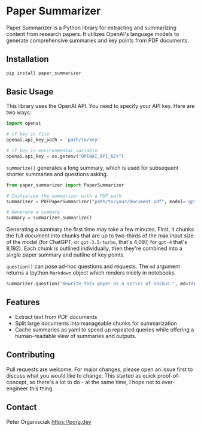 # Paper Summarizer

Paper Summarizer is a Python library for extracting and summarizing content from research papers. It utilizes OpenAI's language models to generate comprehensive summaries and key points from PDF documents.

## Installation

```bash
pip install paper_summarizer
```

## Basic Usage

This library uses the OpenAI API. You need to specify your API key. Here are two ways:

```python
import openai

# if key in file
openai.api_key_path = 'path/to/key'

# if key in environmental variable
openai.api_key = os.getenv("OPENAI_API_KEY")
```

`summarize()` generates a long summary, which is used for subsequent shorter summaries and questions asking.

```python
from paper_summarizer import PaperSummarizer

# Initialize the summarizer with a PDF path
summarizer = PDFPaperSummarizer("path/to/your/document.pdf", model='gpt-3.5-turbo')

# Generate a summary
summary = summarizer.summarize()
```

Generating a summary the first time may take a few minutes. First, it chunks the full document into chunks that are up to two-thirds of the max input size of the model (for ChatGPT, or `gpt-3.5-turbo`, that's 4,097, for `gpt-4` that's 8,192). Each chunk is outlined individually, then they're combined into a single paper summary and outline of key points.


`question()` can pose ad-hoc questions and requests. The `md` argument returns a Ipython `Markdown` object which renders nicely in notebooks.

```python
summarizer.question("Rewrite this paper as a series of haikus.", md=True)
```

## Features
- Extract text from PDF documents
- Split large documents into manageable chunks for summarization
- Cache summaries as yaml to speed up repeated queries while offering a human-readable view of summaries and outputs.

## Contributing
Pull requests are welcome. For major changes, please open an issue first to discuss what you would like to change. This started as quick proof-of-concept, so there's a lot to do - at the same time, I hope not to over-engineer this thing.

## Contact

Peter Organisciak <https://porg.dev>